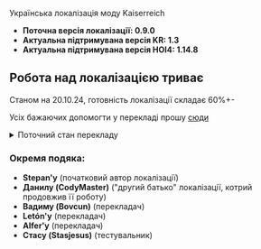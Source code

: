 Українська локалізація моду Kaiserreich 
- **Поточна версія локалізації: 0.9.0**
- **Актуальна підтримувана версія KR: 1.3**
- **Актуальна підтримувана версія HOI4: 1.14.8**

## **Робота над локалізацією триває**
Станом на 20.10.24, готовність локалізації складає 60%+-

Усіх бажаючих допомогти у перекладі прошу [сюди](https://t.me/CodyMaster3)

<details>
<summary>Поточний стан перекладу</summary>

### :white_check_mark:Готово:

### :fast_forward:У процесі затвердження:

### :ballot_box_with_check:Повністю перекладено:
- Україна - **Вадим (Bovcun)** і **Stepan**
- Міттельєвропа - **Данило (CodyMaster)**
- Соц. Італія - **Данило (CodyMaster)**
- Австрійська Імперія - **Letón** i **Stepan**

### :arrow_forward:У процесі перекладу:

### :name_badge:Не перекладено або перекладено частково:
- Усі країни США
- Більшість країн Китаю
- Домініон Канада
- Японія
- Німецька Імперія
- Росія
- Данія
- Ірландія
</details>

### Окремя подяка:
- **Stepan'у** (початковий автор локалізації)
- **Данилу (CodyMaster)** ("другий батько" локалізації, котрий продовжив її роботу)
- **Вадиму (Bovcun)** (перекладач)
- **Letón'у** (перекладач)
- **Alfer'y** (перекладач)
- **Стасу (Stasjesus)** (тестувальник)
